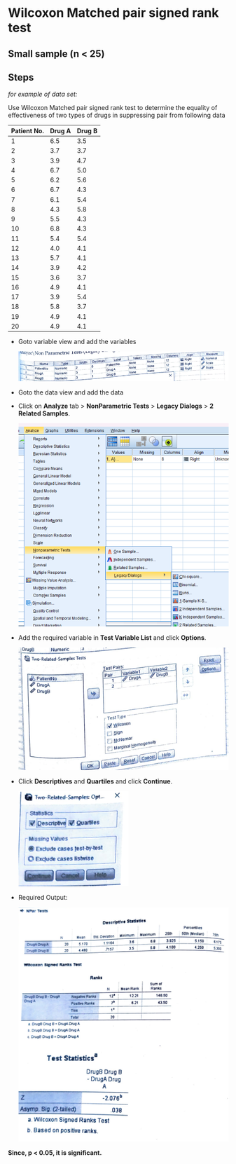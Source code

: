 # Wilcoxon Matched pair signed rank test

## Small sample (n < 25)

## Steps

_for example of data set:_

Use Wilcoxon Matched pair signed rank test to determine the equality of effectiveness of two types of drugs in suppressing pair from following data

| Patient No. | Drug A | Drug B |
| ----------- | ------ | ------ |
| 1           | 6.5    | 3.5    |
| 2           | 3.7    | 3.7    |
| 3           | 3.9    | 4.7    |
| 4           | 6.7    | 5.0    |
| 5           | 6.2    | 5.6    |
| 6           | 6.7    | 4.3    |
| 7           | 6.1    | 5.4    |
| 8           | 4.3    | 5.8    |
| 9           | 5.5    | 4.3    |
| 10          | 6.8    | 4.3    |
| 11          | 5.4    | 5.4    |
| 12          | 4.0    | 4.1    |
| 13          | 5.7    | 4.1    |
| 14          | 3.9    | 4.2    |
| 15          | 3.6    | 3.7    |
| 16          | 4.9    | 4.1    |
| 17          | 3.9    | 5.4    |
| 18          | 5.8    | 3.7    |
| 19          | 4.9    | 4.1    |
| 20          | 4.9    | 4.1    |

- Goto variable view and add the variables

  ![Variable View](assets/variableView.png)

- Goto the data view and add the data

- Click on **Analyze** tab > **NonParametric Tests** > **Legacy Dialogs** > **2 Related Samples**.

  ![Step](assets/step.png)

- Add the required variable in **Test Variable List** and click **Options**.

  ![Dialog](assets/dialog.png)

- Click **Descriptives** and **Quartiles** and click **Continue**.

  ![Dialog](assets/dialog2.png)

- Required Output:

  ![Output](assets/output.png)

**Since, p < 0.05, it is significant.**
